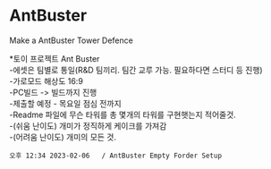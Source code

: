 # AntBuster 
Make a AntBuster Tower Defence  

*토이 프로젝트 Ant Buster   
	-에셋은 팀별로 통일(R&D 팀끼리. 팀간 교루 가능. 필요하다면 스터디 등 진행)  
	-가로모드 해상도 16:9   
	-PC빌드 -> 빌드까지 진행    
	-제출할 예정 - 목요일 점심 전까지   
	-Readme 파일에 무슨 타워를 총 몇개의 타워를 구현햇는지 적어줄것.    
	-(쉬움 난이도) 개미가 정직하게 케이크를 가져감  
	-(어려움 난이도) 개미의 모든 것.    

    오후 12:34 2023-02-06   / AntBuster Empty Forder Setup  